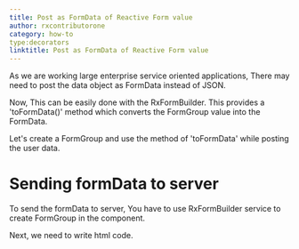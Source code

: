 ```yaml
---
title: Post as FormData of Reactive Form value
author: rxcontributorone
category: how-to
type:decorators
linktitle: Post as FormData of Reactive Form value
---
```


As we are working large enterprise service oriented applications, There may need to post the data object as FormData instead of JSON.

Now, This can be easily done with the RxFormBuilder. This provides a 'toFormData()' method which converts the FormGroup value into the FormData. 

Let's create a FormGroup and use the method of 'toFormData' while posting the user data.

# Sending formData to server

To send the formData to server, You have to use RxFormBuilder service to create FormGroup in the component.

<div component="app-code" key="formadata-complete-component"></div> 
Next, we need to write html code.
<div component="app-code" key="formadata-complete-html"></div> 
<div component="app-example-runner" ref-component="app-formadata-complete"></div>